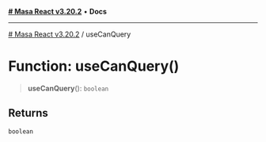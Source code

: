[**# Masa React v3.20.2**](../README.md) • **Docs**

***

[# Masa React v3.20.2](../globals.md) / useCanQuery

# Function: useCanQuery()

> **useCanQuery**(): `boolean`

## Returns

`boolean`
